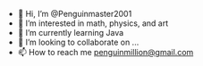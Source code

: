 - 👋 Hi, I’m @Penguinmaster2001
- 👀 I’m interested in math, physics, and art
- 🌱 I’m currently learning Java
- 💞️ I’m looking to collaborate on ...
- 📫 How to reach me penguinmillion@gmail.com
